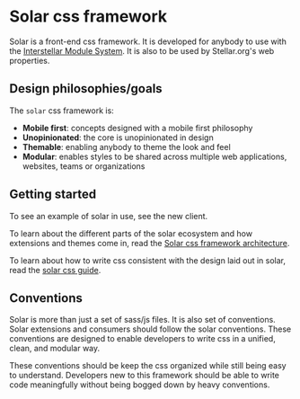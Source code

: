 # Solar css framework

Solar is a front-end css framework. It is developed for anybody to use with the [Interstellar Module System](https://github.com/stellar/interstellar/). It is also to be used by Stellar.org's web properties. 

## Design philosophies/goals
The `solar` css framework is:
- **Mobile first**: concepts designed with a mobile first philosophy
- **Unopinionated**: the core is unopinionated in design 
- **Themable**: enabling anybody to theme the look and feel
- **Modular**: enables styles to be shared across multiple web applications, websites, teams or organizations

## Getting started
To see an example of solar in use, see the new client.

To learn about the different parts of the solar ecosystem and how extensions and themes come in, read the [Solar css framework architecture](https://github.com/stellar/solar/blob/master/docs/architecture.md).

To learn about how to write css consistent with the design laid out in solar, read the [solar css guide](https://github.com/stellar/solar/blob/master/docs/css-guide.md).


## Conventions
Solar is more than just a set of sass/js files. It is also set of conventions. Solar extensions and consumers should follow the solar conventions. These conventions are designed to enable developers to write css in a unified, clean, and modular way.

These conventions should be keep the css organized while still being easy to understand. Developers new to this framework should be able to write code meaningfully without being bogged down by heavy conventions.
